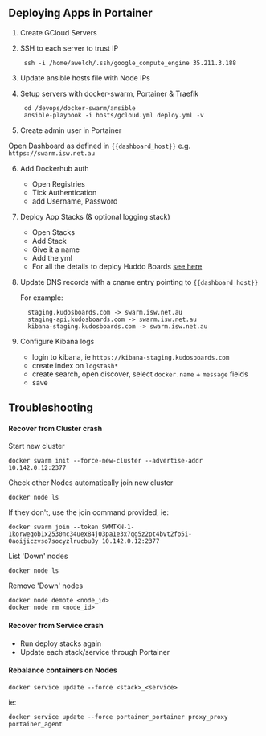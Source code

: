 ## Deploying Apps in Portainer

1. Create GCloud Servers

2. SSH to each server to trust IP

        ssh -i /home/awelch/.ssh/google_compute_engine 35.211.3.188

3. Update ansible hosts file with Node IPs

4. Setup servers with docker-swarm, Portainer & Traefik

        cd /devops/docker-swarm/ansible
        ansible-playbook -i hosts/gcloud.yml deploy.yml -v

5. Create admin user in Portainer

Open Dashboard as defined in `{{dashboard_host}}` e.g. `https://swarm.isw.net.au`

6. Add Dockerhub auth

    - Open Registries
    - Tick Authentication
    - add Username, Password

7. Deploy App Stacks (& optional logging stack)

    - Open Stacks
    - Add Stack
    - Give it a name
    - Add the yml
    - For all the details to deploy Huddo Boards [see here](/boards/swarm/)

8. Update DNS records with a cname entry pointing to `{{dashboard_host}}`

     For example:

         staging.kudosboards.com -> swarm.isw.net.au
         staging-api.kudosboards.com -> swarm.isw.net.au
         kibana-staging.kudosboards.com -> swarm.isw.net.au

9. Configure Kibana logs
    - login to kibana, ie `https://kibana-staging.kudosboards.com`
    - create index on `logstash*`
    - create search, open discover, select `docker.name` + `message` fields
    - save


## Troubleshooting
#### Recover from Cluster crash
Start new cluster

    docker swarm init --force-new-cluster --advertise-addr 10.142.0.12:2377

Check other Nodes automatically join new cluster

    docker node ls

If they don't, use the join command provided, ie:

    docker swarm join --token SWMTKN-1-1korweqob1x2530nc34uex84j03pa1e3x7qg5z2pt4bvt2fo5i-0aoijiczvso7socyzlrucbu8y 10.142.0.12:2377

List 'Down' nodes

    docker node ls

Remove 'Down' nodes

    docker node demote <node_id>
    docker node rm <node_id>

#### Recover from Service crash
- Run deploy stacks again
- Update each stack/service through Portainer

#### Rebalance containers on Nodes

    docker service update --force <stack>_<service>
ie:

    docker service update --force portainer_portainer proxy_proxy portainer_agent
